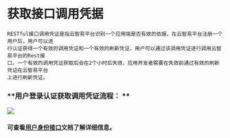 # 获取接口调用凭据


    RESTful接口调用凭证是指云智易平台识别一个应用端是否有效的依据，在云智易平台注册一个用户后，用户可以进
    行认证获得一个有效的调用凭证和一个有效的刷新凭证，用户可以通过该调用凭证进行调用云智易平台的Rest接
    口。一个有效的调用凭证获取后会在2个小时后失效，应用开发者需要在失效前通过有效的刷新凭证在云智易平台
    上进行刷新凭证。
    
    

### **用户登录认证获取调用凭证流程：    **
    

    

![](http://i.imgur.com/iyf1z0Y.jpg)



#### **可查看[用户身份接口](https://github.com/xlink-corp/xlink-sdk/blob/master/%E5%BA%94%E7%94%A8%E7%AB%AF%E5%BC%80%E5%8F%91%E6%96%87%E6%A1%A3/%E5%BA%94%E7%94%A8%E7%AB%AFRESTful%E6%8E%A5%E5%8F%A3%E6%96%87%E6%A1%A3/%E7%94%A8%E6%88%B7%E8%BA%AB%E4%BB%BD%E6%8E%A5%E5%8F%A3.md)文档了解详细信息。**
